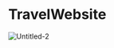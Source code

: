 # TravelWebsite
![Untitled-2](https://user-images.githubusercontent.com/102484194/180658114-64f8a558-b6d6-433e-a7e8-7dac5046850c.png)
